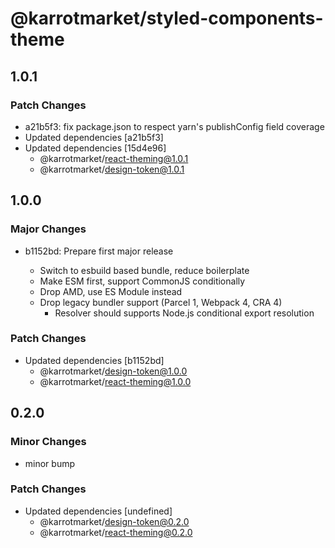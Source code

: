 # @karrotmarket/styled-components-theme

## 1.0.1

### Patch Changes

- a21b5f3: fix package.json to respect yarn's publishConfig field coverage
- Updated dependencies [a21b5f3]
- Updated dependencies [15d4e96]
  - @karrotmarket/react-theming@1.0.1
  - @karrotmarket/design-token@1.0.1

## 1.0.0

### Major Changes

- b1152bd: Prepare first major release

  - Switch to esbuild based bundle, reduce boilerplate
  - Make ESM first, support CommonJS conditionally
  - Drop AMD, use ES Module instead
  - Drop legacy bundler support (Parcel 1, Webpack 4, CRA 4)
    - Resolver should supports Node.js conditional export resolution

### Patch Changes

- Updated dependencies [b1152bd]
  - @karrotmarket/design-token@1.0.0
  - @karrotmarket/react-theming@1.0.0

## 0.2.0

### Minor Changes

- minor bump

### Patch Changes

- Updated dependencies [undefined]
  - @karrotmarket/design-token@0.2.0
  - @karrotmarket/react-theming@0.2.0
